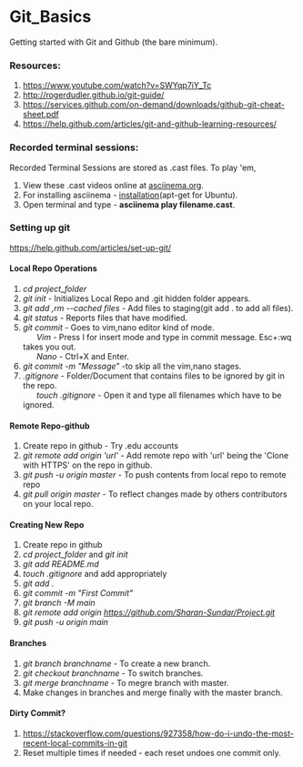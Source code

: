 # Git_Basics

Getting started with Git and Github (the bare minimum).

### Resources:
1. https://www.youtube.com/watch?v=SWYqp7iY_Tc
2. http://rogerdudler.github.io/git-guide/
3. https://services.github.com/on-demand/downloads/github-git-cheat-sheet.pdf
4. https://help.github.com/articles/git-and-github-learning-resources/

### Recorded terminal sessions:

Recorded Terminal Sessions are stored as .cast files.
To play 'em,
1. View these .cast videos online at [asciinema.org](https://asciinema.org/~sharansundar).
2. For installing asciinema  -  [installation](https://asciinema.org/docs/installation)(apt-get for Ubuntu).
3. Open terminal and type -  **asciinema play filename.cast**.


### Setting up git
https://help.github.com/articles/set-up-git/


#### Local Repo Operations
1.  *cd project_folder*
2.  *git init* - Initializes Local Repo and .git hidden folder appears.
3.  *git add <filename>,rm --cached files* - Add files to staging(git add . to add all files).
4.  *git status*  - Reports files that have modified.
5.  *git commit* - Goes to vim,nano editor kind of mode.<br/>
 &nbsp;&nbsp;&nbsp;&nbsp;&nbsp;&nbsp;*Vim* - Press I for insert mode and type in commit message. Esc+:wq takes you out.<br/>
 &nbsp;&nbsp;&nbsp;&nbsp;&nbsp;&nbsp;*Nano* - Ctrl+X and Enter.<br/>
6.  *git commit -m "Message"* -to skip all the vim,nano stages.
7. *.gitignore* - Folder/Document that contains files to be ignored by git in the repo.<br/>
 &nbsp;&nbsp;&nbsp;&nbsp;&nbsp;&nbsp;*touch .gitignore* - Open it and type all filenames which have to be ignored.


#### Remote Repo-github

1. Create repo in github - Try .edu accounts
2. *git remote add origin 'url'* - Add remote repo with 'url' being the 'Clone with HTTPS' on the repo in github.
3. *git push -u origin master* - To push contents from local repo to remote repo
4. *git pull origin master* - To reflect changes made by others contributors on your local repo.

#### Creating New Repo
1. Create repo in github
2. *cd project_folder* and *git init*
3. *git add README.md*
4. *touch .gitignore* and add appropriately
5. *git add .*
6. *git commit -m "First Commit"*
7. *git branch -M main*
8. *git remote add origin https://github.com/Sharan-Sundar/Project.git*
9. *git push -u origin main*

#### Branches
1. *git branch branchname* - To create a new branch.
2. *git checkout branchname* - To switch branches.
3. *git merge branchname* - To megre branch with master.
4. Make changes in branches and merge finally with the master branch.

#### Dirty Commit?
1. https://stackoverflow.com/questions/927358/how-do-i-undo-the-most-recent-local-commits-in-git
2. Reset multiple times if needed - each reset undoes one commit only.
